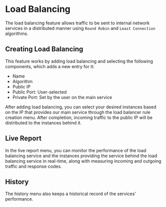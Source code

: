 # Load Balancing

The load balancing feature allows traffic to be sent to internal network services in a distributed manner using `Round Robin` and `Least Connection` algorithms.

<DarkModeImage
  dark-src="/images/guides/en/dark/networks/add-loadbalance.png"
  light-src="/images/guides/en/light/networks/add-loadbalance.png"
  alt="Create LoadBalance"
/>

## Creating Load Balancing
This feature works by adding load balancing and selecting the following components, which adds a new entry for it:
- Name
- Algorithm
- Public IP
- Public Port: User-selected
- Private Port: Set by the user on the main service

<DarkModeImage
  dark-src="/images/guides/en/dark/networks/loadbalance-entry.png"
  light-src="/images/guides/en/light/networks/loadbalance-entry.png"
  alt="LoadBalance Entry"
/>

After adding load balancing, you can select your desired instances based on the IP that provides our main service through the load balancer rule creation menu.
After completion, incoming traffic to the public IP will be distributed to the instances behind it.

<!-- todo: also we can explain about rules of load-balance  -->

## Live Report
In the live report menu, you can monitor the performance of the load balancing service and the instances providing the service behind the load balancing service in real-time, along with measuring incoming and outgoing traffic and response codes.

## History
The history menu also keeps a historical record of the services' performance.
